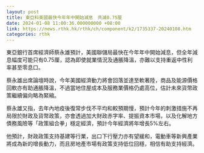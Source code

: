 ```yaml
---
layout: post
title: 東亞料美國最快今年年中開始減息　共減0.75厘
date: 2024-01-08 11:00:36.000000000 +08:00
link: https://news.rthk.hk/rthk/ch/component/k2/1735337-20240108.htm
categories: rthk
---
```


東亞銀行首席經濟師蔡永雄預計，美國聯儲局最快在今年年中開始減息，但全年減息幅度可能只有0.75厘，認為即使就業情況及通脹降溫，亦難以支持重返中性利率甚至零息口。

蔡永雄出席論壇時說，今年美國經濟動力將會回落並達至軟著陸，商品及能源價格回軟亦有助通脹降溫，不過當地住屋成本及服務業價格仍處高位，估計未來貨幣政策繼續偏向略為緊縮。

蔡永雄又指，去年內地疫後復常步伐不平均和較預期慢，預計今年的刺激措施不再局限於財政及貨幣政策，亦會透過加大財政赤字率、提振資本市場，以及化解地方債務風險等「政策組合拳」穩定經濟，預計今年經濟將年增長5%左右。

他預計，財政政策支持基建等行業，出口下行壓力亦有望緩和，電動車等新興產業將成為新的增長動力，而且房地產市場有政策支持低位回穩，相信有助支持經濟。
